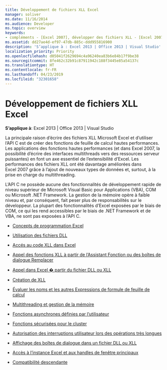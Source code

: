 ```yaml
---
title: Développement de fichiers XLL Excel
manager: soliver
ms.date: 11/16/2014
ms.audience: Developer
ms.topic: overview
keywords:
- compléments - [Excel 2007], développer des fichiers XLL - [Excel 2007], fichiers XLL - [Excel 2007], développer
ms.assetid: dd27ae4d-ef97-47db-885c-ddd955816900
description: 'S’applique à : Excel 2013 | Office 2013 | Visual Studio'
localization_priority: Priority
ms.openlocfilehash: d05041f2629694c4a96240ea83b6e84b17f9be38
ms.sourcegitcommit: 8fe462c32b91c87911942c188f3445e85a54137c
ms.translationtype: HT
ms.contentlocale: fr-FR
ms.lasthandoff: 04/23/2019
ms.locfileid: "32301658"
---
```

# <a name="developing-excel-xlls"></a>Développement de fichiers XLL Excel

**S’applique à**: Excel 2013 | Office 2013 | Visual Studio 
  
La principale raison d’écrire des fichiers XLL Microsoft Excel et d’utiliser l’API C est de créer des fonctions de feuille de calcul hautes performances. Les applications des fonctions hautes performances (et dans Excel 2007, la possibilité d’écrire des interfaces multithreads vers des ressources serveur puissantes) en font un axe essentiel de l’extensibilité d’Excel. Les performances des fichiers XLL ont été davantage améliorées dans Excel 2007 grâce à l’ajout de nouveaux types de données et, surtout, à la prise en charge du multithreading.
  
L’API C ne possède aucune des fonctionnalités de développement rapide de niveau supérieur de Microsoft Visual Basic pour Applications (VBA), COM ou Microsoft .NET Framework. La gestion de la mémoire opère à faible niveau et, par conséquent, fait peser plus de responsabilités sur le développeur. La plupart des fonctionnalités d’Excel exposées par le biais de COM, ce qui les rend accessibles par le biais de .NET Framework et de VBA, ne sont pas exposées à l’API C.


- [Concepts de programmation Excel](excel-programming-concepts.md)
  
- [Utilisation des fichiers DLL](working-with-dlls.md)
  
- [Accés au code XLL dans Excel](accessing-xll-code-in-excel.md)
  
- [Appel des fonctions XLL à partir de l’Assistant Fonction ou des boîtes de dialogue Remplacer](how-to-call-xll-functions-from-the-function-wizard-or-replace-dialog-boxes.md)
  
- [Appel dans Excel � partir du fichier DLL ou XLL](calling-into-excel-from-the-dll-or-xll.md)
  
- [Création de XLL](creating-xlls.md)
  
- [Évaluer les noms et les autres Expressions de formule de feuille de calcul](evaluating-names-and-other-worksheet-formula-expressions.md)
  
- [Multithreading et gestion de la mémoire](multithreading-and-memory-management.md)
  
- [Fonctions asynchrones définies par l’utilisateur](asynchronous-user-defined-functions.md)
  
- [Fonctions sécurisées pour le cluster](cluster-safe-functions.md)
  
- [Autorisation des interruptions utilisateur lors des opérations très longues](permitting-user-breaks-in-lengthy-operations.md)
  
- [Affichage des boîtes de dialogue dans un fichier DLL ou XLL](displaying-dialog-boxes-from-within-a-dll-or-xll.md)
  
- [Accès à l’instance Excel et aux handles de fenêtre principaux](how-to-access-excel-instance-and-main-window-handles.md)
  
- [Compatibilité descendante](backward-compatibility.md)
  

